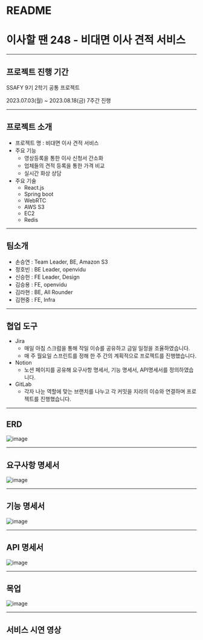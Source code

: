 # README

# 이사할 땐 248 - 비대면 이사 견적 서비스

---

## 프로젝트 진행 기간

SSAFY 9기 2학기 공통 프로젝트

2023.07.03(월) ~ 2023.08.18(금) 7주간 진행

---

## 프로젝트 소개

- 프로젝트 명 : 비대면 이사 견적 서비스
- 주요 기능
    - 영상등록을 통한 이사 신청서 간소화
    - 업체들의 견적 등록을 통한 가격 비교
    - 실시간 화상 상담
- 주요 기술
    - React.js
    - Spring boot
    - WebRTC
    - AWS S3
    - EC2
    - Redis

---

## 팀소개

- 손승연 : Team Leader, BE, Amazon S3
- 정호빈 : BE Leader, openvidu
- 신승헌 : FE Leader, Design
- 김승용 : FE, openvidu
- 김라현 : BE, All Rounder
- 김현중 : FE, Infra

---

## 협업 도구

- Jira
    - 매일 아침 스크럼을 통해 작일 이슈를 공유하고 금일 일정을 조율하였습니다.
    - 매 주 월요일 스프린트를 정해 한 주 간의 계획적으로 프로젝트를 진행했습니다.
- Notion
    - 노션 페이지를 공유해 요구사항 명세서, 기능 명세서, API명세서를 정의하였습니다.
- GitLab
    - 각자 나눈 역할에 맞는 브랜치를 나누고 각 커밋을 지라의 이슈와 연결하며 프로젝트를 진행했습니다.

---

## ERD
![image](/uploads/cde5ba9370a86706e87fea3855bc79a3/image.png)

---

## 요구사항 명세서
![image](/uploads/e8c13e260b84f28732ec279a521dfec7/image.png)

---

## 기능 명세서
![image](/uploads/96ed74e0b4daee20c3a9410ab6ec10ea/image.png)

---

## API 명세서
![image](/uploads/5646e32623e3a4369033f4f9c4680b4b/image.png)

---

## 목업
![image](/uploads/4eca82a38ab366c1af1faf1a248b3d76/image.png)

---

## 서비스 시연 영상
